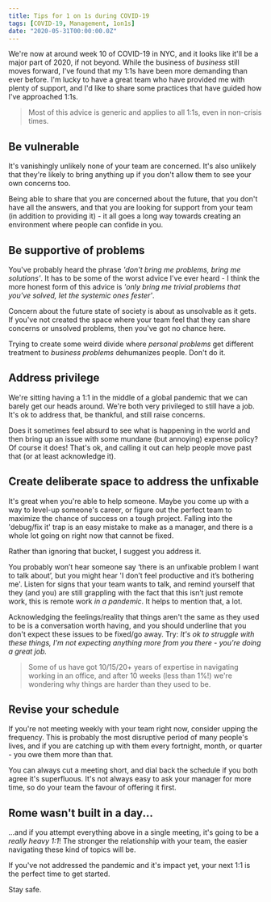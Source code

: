 ```yaml
---
title: Tips for 1 on 1s during COVID-19
tags: [COVID-19, Management, 1on1s]
date: "2020-05-31T00:00:00.0Z"
---
```


We're now at around week 10 of COVID-19 in NYC, and it looks like it'll be a major part of 2020, if not beyond. While the business of _business_ still moves forward, I've found that my 1:1s have been more demanding than ever before. I'm lucky to have a great team who have provided me with plenty of support, and I'd like to share some practices that have guided how I've approached 1:1s.

> Most of this advice is generic and applies to all 1:1s, even in non-crisis times.

## Be vulnerable

It's vanishingly unlikely none of your team are concerned. It's also unlikely that they're likely to bring anything up if you don't allow them to see your own concerns too.

Being able to share that you are concerned about the future, that you don't have all the answers, and that you are looking for support from your team (in addition to providing it) - it all goes a long way towards creating an environment where people can confide in you.

## Be supportive of problems

You've probably heard the phrase _'don't bring me problems, bring me solutions'_. It has to be some of the worst advice I've ever heard - I think the more honest form of this advice is _'only bring me trivial problems that you've solved, let the systemic ones fester'_.

Concern about the future state of society is about as unsolvable as it gets. If you've not created the space where your team feel that they can share concerns or unsolved problems, then you've got no chance here.

Trying to create some weird divide where _personal problems_ get different treatment to _business problems_ dehumanizes people. Don't do it.

## Address privilege

We're sitting having a 1:1 in the middle of a global pandemic that we can barely get our heads around. We're both very privileged to still have a job. It's ok to address that, be thankful, and still raise concerns.

Does it sometimes feel absurd to see what is happening in the world and then bring up an issue with some mundane (but annoying) expense policy? Of course it does! That's ok, and calling it out can help people move past that (or at least acknowledge it).

## Create deliberate space to address the unfixable

It's great when you're able to help someone. Maybe you come up with a way to level-up someone's career, or figure out the perfect team to maximize the chance of success on a tough project. Falling into the 'debug/fix it' trap is an easy mistake to make as a manager, and there is a whole lot going on right now that cannot be fixed.

Rather than ignoring that bucket, I suggest you address it.

You probably won’t hear someone say ‘there is an unfixable problem I want to talk about’, but you might hear 'I don’t feel productive and it’s bothering me'. Listen for signs that your team wants to talk, and remind yourself that they (and you) are still grappling with the fact that this isn’t just remote work, this is remote work _in a pandemic_. It helps to mention that, a lot.

Acknowledging the feelings/reality that things aren't the same as they used to be is a conversation worth having, and you should underline that you don't expect these issues to be fixed/go away. Try: _It's ok to struggle with these things, I'm not expecting anything more from you there - you're doing a great job._

> Some of us have got 10/15/20+ years of expertise in navigating working in an office, and after 10 weeks (less than 1%!) we're wondering why things are harder than they used to be.

## Revise your schedule

If you're not meeting weekly with your team right now, consider upping the frequency. This is probably the most disruptive period of many people's lives, and if you are catching up with them every fortnight, month, or quarter - you owe them more than that.

You can always cut a meeting short, and dial back the schedule if you both agree it's superfluous. It's not always easy to ask your manager for more time, so do your team the favour of offering it first.

## Rome wasn't built in a day...

...and if you attempt everything above in a single meeting, it's going to be a _really heavy 1:1_! The stronger the relationship with your team, the easier navigating these kind of topics will be.

If you've not addressed the pandemic and it's impact yet, your next 1:1 is the perfect time to get started.

Stay safe.
